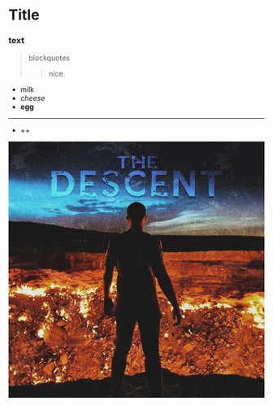 # Title

### text

> blockquotes
>
> > nice

- milk
- _cheese_
- **egg**

---

- ++

![Img](/folder.jpg)
